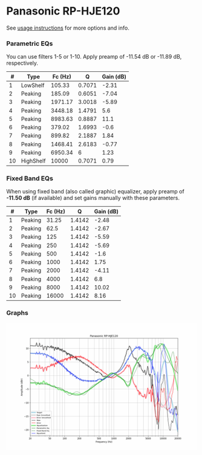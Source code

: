 # Panasonic RP-HJE120
See [usage instructions](https://github.com/jaakkopasanen/AutoEq#usage) for more options and info.

### Parametric EQs
You can use filters 1-5 or 1-10. Apply preamp of -11.54 dB or -11.89 dB, respectively.

|   # | Type      |   Fc (Hz) |      Q |   Gain (dB) |
|-----|-----------|-----------|--------|-------------|
|   1 | LowShelf  |    105.33 | 0.7071 |       -2.31 |
|   2 | Peaking   |    185.09 | 0.6051 |       -7.04 |
|   3 | Peaking   |   1971.17 | 3.0018 |       -5.89 |
|   4 | Peaking   |   3448.18 | 1.4791 |        5.6  |
|   5 | Peaking   |   8983.63 | 0.8887 |       11.1  |
|   6 | Peaking   |    379.02 | 1.6993 |       -0.6  |
|   7 | Peaking   |    899.82 | 2.1887 |        1.84 |
|   8 | Peaking   |   1468.41 | 2.6183 |       -0.77 |
|   9 | Peaking   |   6950.34 | 6      |        1.23 |
|  10 | HighShelf |  10000    | 0.7071 |        0.79 |

### Fixed Band EQs
When using fixed band (also called graphic) equalizer, apply preamp of **-11.50 dB** (if available) and set gains manually with these parameters.

|   # | Type    |   Fc (Hz) |      Q |   Gain (dB) |
|-----|---------|-----------|--------|-------------|
|   1 | Peaking |     31.25 | 1.4142 |       -2.48 |
|   2 | Peaking |     62.5  | 1.4142 |       -2.67 |
|   3 | Peaking |    125    | 1.4142 |       -5.59 |
|   4 | Peaking |    250    | 1.4142 |       -5.69 |
|   5 | Peaking |    500    | 1.4142 |       -1.6  |
|   6 | Peaking |   1000    | 1.4142 |        1.75 |
|   7 | Peaking |   2000    | 1.4142 |       -4.11 |
|   8 | Peaking |   4000    | 1.4142 |        6.8  |
|   9 | Peaking |   8000    | 1.4142 |       10.02 |
|  10 | Peaking |  16000    | 1.4142 |        8.16 |

### Graphs
![](./Panasonic%20RP-HJE120.png)
